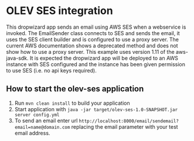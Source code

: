 OLEV SES integration
====================

This dropwizard app sends an email using AWS SES when a webservice is invoked.   The EmailSender class connects to SES and sends the email, it uses the SES client builder and is configured to use a proxy server.
The current AWS documentation shows a deprecated method and does not show how to use a proxy server.
This example uses version 1.11 of the aws-java-sdk.  It is expected the dropwizard app will be deployed to an AWS instance with SES configured and the instance has been given permission to use SES (i.e. no api keys required).

How to start the olev-ses application
---

1. Run `mvn clean install` to build your application
2. Start application with `java -jar target/olev-ses-1.0-SNAPSHOT.jar server config.yml`
3. To send an email enter url `http://localhost:8000/email/sendemail?email=name@domain.com` replacing the email parameter with your test email address.

